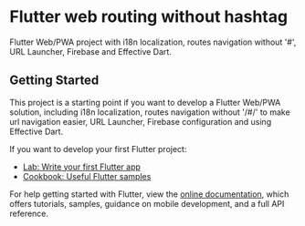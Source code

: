 # Flutter web routing without hashtag

Flutter Web/PWA project with i18n localization, routes navigation without '#', URL Launcher, Firebase and Effective Dart.


## Getting Started

This project is a starting point if you want to develop a Flutter Web/PWA solution, including i18n localization, routes navigation without '/#/' to make url navigation easier, URL Launcher, Firebase configuration and using Effective Dart.

If you want to develop your first Flutter project:

- [Lab: Write your first Flutter app](https://flutter.dev/docs/get-started/codelab)
- [Cookbook: Useful Flutter samples](https://flutter.dev/docs/cookbook)

For help getting started with Flutter, view the 
[online documentation](https://flutter.dev/docs), which offers tutorials,
samples, guidance on mobile development, and a full API reference.

